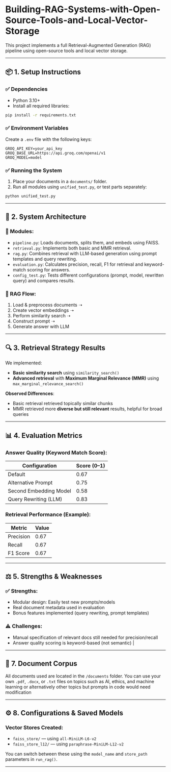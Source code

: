 # Building-RAG-Systems-with-Open-Source-Tools-and-Local-Vector-Storage

This project implements a full Retrieval-Augmented Generation (RAG) pipeline using open-source tools and local vector storage. 

---

## 📦 1. Setup Instructions

### ✅ Dependencies
- Python 3.10+
- Install all required libraries:
```bash
pip install -r requirements.txt
```

### ✅ Environment Variables
Create a `.env` file with the following keys:
```
GROQ_API_KEY=your_api_key
GROQ_BASE_URL=https://api.groq.com/openai/v1
GROQ_MODEL=model
```

### ✅ Running the System
1. Place your documents in a `documents/` folder.
2. Run all modules using `unified_test.py`, or test parts separately:
```bash
python unified_test.py
```

---

## 🧠 2. System Architecture

### 📂 Modules:
- `pipeline.py`: Loads documents, splits them, and embeds using FAISS.
- `retrieval.py`: Implements both basic and MMR retrieval.
- `rag.py`: Combines retrieval with LLM-based generation using prompt templates and query rewriting.
- `evaluation.py`: Calculates precision, recall, F1 for retrieval and keyword-match scoring for answers.
- `config_test.py`: Tests different configurations (prompt, model, rewritten query) and compares results.

### 🔁 RAG Flow:
1. Load & preprocess documents ➝
2. Create vector embeddings ➝
3. Perform similarity search ➝
4. Construct prompt ➝
5. Generate answer with LLM

---

## 🔍 3. Retrieval Strategy Results

We implemented:
- **Basic similarity search** using `similarity_search()`
- **Advanced retrieval** with **Maximum Marginal Relevance (MMR)** using `max_marginal_relevance_search()`

**Observed Differences**:
- Basic retrieval retrieved topically similar chunks
- MMR retrieved more **diverse but still relevant** results, helpful for broad queries

---

## 📊 4. Evaluation Metrics

### Answer Quality (Keyword Match Score):
| Configuration              | Score (0–1) |
|---------------------------|-------------|
| Default                   | 0.67        |
| Alternative Prompt        | 0.75        |
| Second Embedding Model    | 0.58        |
| Query Rewriting (LLM)     | 0.83        |

### Retrieval Performance (Example):
| Metric     | Value |
|------------|-------|
| Precision  | 0.67  |
| Recall     | 0.67  |
| F1 Score   | 0.67  |

---

## ⚖️ 5. Strengths & Weaknesses

### ✅ Strengths:
- Modular design: Easily test new prompts/models
- Real document metadata used in evaluation
- Bonus features implemented (query rewriting, prompt templates)

### ⚠️ Challenges:
- Manual specification of relevant docs still needed for precision/recall
- Answer quality scoring is keyword-based (not semantic)
|

---

## 📁 7. Document Corpus

All documents used are located in the `/documents` folder. You can use your own `.pdf`, `.docx`, or `.txt` files on topics such as AI, ethics, and machine learning or alternatively other topics but prompts in code would need modification

---

## ⚙️ 8. Configurations & Saved Models

### Vector Stores Created:
- `faiss_store/` — using `all-MiniLM-L6-v2`
- `faiss_store_l12/` — using `paraphrase-MiniLM-L12-v2`

You can switch between these using the `model_name` and `store_path` parameters in `run_rag()`.

---
